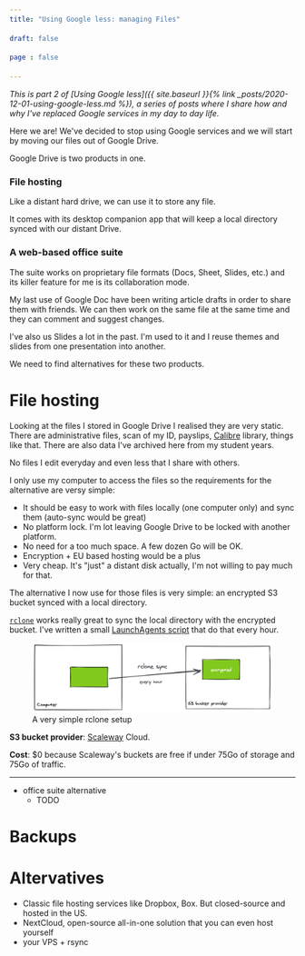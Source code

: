 ```yaml
---
title: "Using Google less: managing Files"

draft: false

page : false

---
```


*This is part 2 of [Using Google less]({{ site.baseurl }}{% link _posts/2020-12-01-using-google-less.md %}),
a series of posts where I share how and why I've replaced Google services in my
day to day life.*

Here we are! We've decided to stop using Google services and we will start by
moving our files out of Google Drive.

Google Drive is two products in one.

### File hosting

Like a distant hard drive, we can use it to store any file.

It comes with its desktop companion app that will keep a local directory
synced with our distant Drive.
 
### A web-based office suite 

The suite works on proprietary file formats (Docs, Sheet, Slides, etc.) and its
killer feature for me is its collaboration mode.

My last use of Google Doc have been writing article drafts in order to share
them with friends. We can then work on the same file at the same time and they
can comment and suggest changes.

I've also us Slides a lot in the past. I'm used to it and I reuse themes and
slides from one presentation into another.

We need to find alternatives for these two products.

# File hosting

Looking at the files I stored in Google Drive I realised they are very static.
There are administrative files, scan of my ID, payslips,
[Calibre](https://calibre-ebook.com/) library, things like that. There are also
data I've archived here from my student years.

No files I edit everyday and even less that I share with others. 

I only use my computer to access the files so the requirements for the
alternative are versy simple: 

- It should be easy to work with files locally (one computer only) and sync them
    (auto-sync would be great)
- No platform lock. I'm lot leaving Google Drive to be locked with another
    platform.
- No need for a too much space. A few dozen Go will be OK.
- Encryption + EU based hosting would be a plus
- Very cheap. It's "just" a distant disk actually, I'm not willing to pay much
    for that.

The alternative I now use for those files is very simple: an encrypted S3 bucket
synced with a local directory.

[`rclone`](https://rclone.org/) works really great to sync the local directory
with the encrypted bucket. I've written a small [LaunchAgents
script](https://github.com/guillaumewuip/Home/blob/32b542be6c04e69b450141e4c4c027e4e5a9a14a/LaunchAgents/com.wuips.backup.sync.plist)
that do that every hour.

<figure>
  <img alt="Rclone schema" src="/assets/img/google-less-files-rclone.png" />
  <figcaption>A very simple rclone setup</figcaption>
</figure>

**S3 bucket provider**: [Scaleway](scaleway.com) Cloud. 

**Cost**: $0 because Scaleway's buckets are free if under 75Go of storage and
75Go of traffic.

---


  - office suite alternative
    - TODO

# Backups

# Altervatives

- Classic file hosting services like Dropbox, Box. But closed-source and hosted
    in the US.
- NextCloud, open-source all-in-one solution that you can even host yourself
- your VPS + rsync

